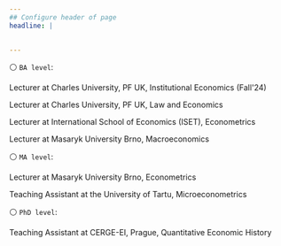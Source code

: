 ```yaml
---
## Configure header of page
headline: |
  

---
```


<!-- this is a subheadline -->

 ⚪ `BA level`:
 
Lecturer at Charles University, PF UK, Institutional Economics (Fall'24) 
 
Lecturer at Charles University, PF UK, Law and Economics

Lecturer at International School of Economics (ISET), Econometrics

Lecturer at Masaryk University Brno, Macroeconomics

 ⚪ `MA level`:

Lecturer at Masaryk University Brno, Econometrics

Teaching Assistant at the University of Tartu, Microeconometrics


⚪ `PhD level`:

Teaching Assistant at CERGE-EI, Prague, Quantitative Economic History







